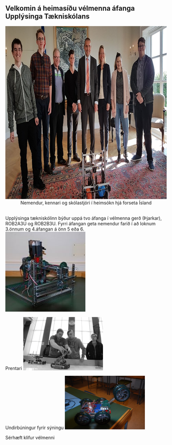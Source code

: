 ## Velkomin á heimasíðu vélmenna áfanga Upplýsinga Tækniskólans
<p align="center"> <img width="945" height="539" src="/img/velmenniogforseti.png" alt="Nemendur, kennari og skólastjóri í heimsókn hjá forseta Ísland">
Nemendur, kennari og skólastjóri í heimsókn hjá forseta Ísland</p>
<br>
Upplýsinga tækniskólinn býður uppá tvo áfanga í vélmenna gerð (Þjarkar), ROB2A3U og ROB2B3U. Fyrri áfangan geta nemendur farið í að loknum 3.önnum og 4.áfangan á önn 5 eða 6. 
<div>
    <div style="float:left;margin-right:5px;">
        <img src="/img/rob2b3u_img.png" style="width:50%">
        <p style="text-align:left;">Prentari
        <img src="/img/syning_lokaverkefni_rbob_h13_1.png" style="width:50%">
        <p style="text-align:left;">Undirbúningur fyrir sýningu
        <img src="/img/DSC_0004.JPG" style="width:50%">
        <p style="text-align:left;">Sérhæft klifur vélmenni</p>
    </div>
</div>
